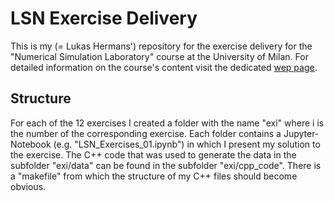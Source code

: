 # LSN Exercise Delivery

This is my (= Lukas Hermans') repository for the exercise delivery for the "Numerical Simulation Laboratory" course at the University of Milan. For detailed information on the course's content visit the dedicated [wep page](https://www.unimi.it/en/education/degree-programme-courses/2021/numerical-simulation-laboratory).

## Structure
For each of the 12 exercises I created a folder with the name "exi" where i is the number of the corresponding exercise. Each folder contains a Jupyter-Notebook (e.g. "LSN_Exercises_01.ipynb") in which I present my solution to the exercise. The C++ code that was used to generate the data in the subfolder "exi/data" can be found in the subfolder "exi/cpp_code". There is a "makefile" from which the structure of my C++ files should become obvious.